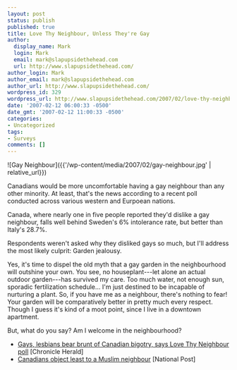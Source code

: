 ```yaml
---
layout: post
status: publish
published: true
title: Love Thy Neighbour, Unless They're Gay
author:
  display_name: Mark
  login: Mark
  email: mark@slapupsidethehead.com
  url: http://www.slapupsidethehead.com/
author_login: Mark
author_email: mark@slapupsidethehead.com
author_url: http://www.slapupsidethehead.com/
wordpress_id: 329
wordpress_url: http://www.slapupsidethehead.com/2007/02/love-thy-neighbour/
date: '2007-02-12 06:00:33 -0500'
date_gmt: '2007-02-12 11:00:33 -0500'
categories:
- Uncategorized
tags:
- Surveys
comments: []
---
```

![Gay Neighbour]({{'/wp-content/media/2007/02/gay-neighbour.jpg' | relative_url}})

Canadians would be more uncomfortable having a gay neighbour than any other minority. At least, that's the news according to a recent poll conducted across various western and Eurpoean nations.

Canada, where nearly one in five people reported they'd dislike a gay neighbour, falls well behind Sweden's 6% intolerance rate, but better than Italy's 28.7%.

Respondents weren't asked why they disliked gays so much, but I'll address the most likely culprit: Garden jealousy.

Yes, it's time to dispel the old myth that a gay garden in the neighbourhood will outshine your own. You see, no houseplant---let alone an actual outdoor garden---has survived my care. Too much water, not enough sun, sporadic fertilization schedule... I'm just destined to be incapable of nurturing a plant. So, if you have me as a neighbour, there's nothing to fear! Your garden will be comparatively better in pretty much every respect. Though I guess it's kind of a moot point, since I live in a downtown apartment.

But, what do you say? Am I welcome in the neighbourhood?

- [Gays, lesbians bear brunt of Canadian bigotry, says Love Thy Neighbour poll](http://thechronicleherald.ca/Metro/558500.html) [Chronicle Herald]
- [Canadians object least to a Muslim neighbour](http://www.canada.com/nationalpost/news/story.html?id=8f3f1110-fc7c-488c-b023-c55b12e7010f&k=19497) [National Post]
